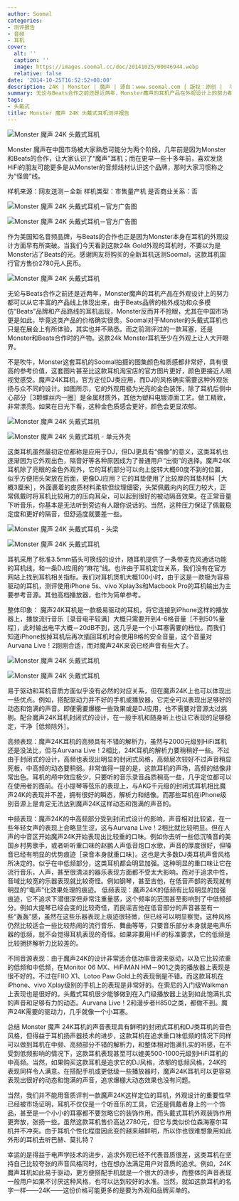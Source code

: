 ```yaml
---
author: Soomal
categories:
- 测评报告
- 音频
- 耳机
cover:
  alt: ''
  caption: ''
  image: https://images.soomal.cc/doc/20141025/00046944.webp
  relative: false
date: '2014-10-25T16:52:52+08:00'
description: 24K | Monster | 魔声 | 源自：www.soomal.com | 版权：原创 |  平均/总评分：09.27/204
summary: 无论与Beats合作之前还是近两年，Monster魔声的耳机产品在外观设计上的努力都可以从它丰富的产品线上体现出来。这款24K命名的耳机，用金色的外观向大家说明了一切。
tags:
- 头戴式
title: Monster 魔声 24K 头戴式耳机测评报告
---
```


![Monster 魔声 24K 头戴式耳机](https://images.soomal.cc/doc/20140927/00046293.webp)



Monster 魔声在中国市场被大家熟悉可能分为两个阶段，几年前是因为Monster和Beats的合作，让大家认识了“魔声”耳机；而在更早一些十多年前，喜欢发烧HiFi的朋友可能更多是从Monster的音频线材认识这个品牌，那时大家习惯称之为“怪兽”线。



样机来源：网友送测－全新
样机类型：市售量产机
是否商业关系：否



![Monster 魔声 24K 头戴式耳机－官方广告图](https://images.soomal.cc/doc/20141025/00046942_01.webp)



![Monster 魔声 24K 头戴式耳机－官方广告图](https://images.soomal.cc/doc/20141025/00046943_01.webp)



作为美国知名音频品牌，与Beats的合作也正是因为Monster本身在耳机的外观设计方面早有所突破。当我们今天看到这款24k Gold外观的耳机时，不要以为是Monster沾了Beats的光。感谢网友将购买的全新耳机送测Soomal，这款耳机国行官方售价2780元人民币。



![Monster 魔声 24K 头戴式耳机](https://images.soomal.cc/doc/20140927/00046296.webp)



无论与Beats合作之前还是近两年，Monster魔声的耳机产品在外观设计上的努力都可以从它丰富的产品线上体现出来，由于Beats品牌的格外成功和众多模仿“Beats”品牌和产品路线的耳机出现，Monster反而并不抢眼，尤其在中国市场更是如此，毕竟这类产品的价格确实很贵。Soomal对于Monster的头戴式耳机也只是在展会上有所体验，其实也并不熟悉。而之前测评过的一款耳塞，还是Monster和Beats合作时的产物。这款24k Monster耳机至少在外观上让人大开眼界。



不是吹牛，Monster这套耳机的Soomal拍摄的图集颜色和质感都非常好，具有很高的参考价值，这套图片甚至比这款耳机淘宝店的官方图片更好，颜色更接近人眼视觉感受。魔声24K耳机，官方定位DJ类应用，而DJ的风格确实需要这种外观张扬与众不同的设计。如图所示，它的外观用极为光亮的金色装饰，除了耳机后侧中心部分［3颗螺丝内一圈］是金属材质外，其他为塑料电镀漆面工艺。做工精致，非常漂亮。如果在日光下看，这种金色质感会更好，颜色会更显浓郁。



![Monster 魔声 24K 头戴式耳机](https://images.soomal.cc/doc/20140927/00046300_01.webp)



![Monster 魔声 24K 头戴式耳机 - 单元外壳](https://images.soomal.cc/doc/20140927/00046301_01.webp)



这类耳机虽然最初定位都称是应用于DJ，但DJ更具有“偶像”的意义，这类耳机也逐渐因为它外观出色，隔音好等各种原因成为了普通用户“出街”的选择。魔声24K耳机除了亮眼的金色外观外，它的耳机部分可以向上旋转大概60度不到的位置，似乎方便把头架放在后面，更像DJ应用？它的耳垫使用了比较厚的耳垫材料［大概3厘米］，外面裹着的皮质材料柔软但纹理细密，头架佩戴向内的压力较大，正常佩戴时将耳机比较用力的压向耳朵，可以起到很好的被动隔音效果。在正常音量下听音乐，你基本是无法听到旁边有人跟你说话的。当然，这种压力保证了佩戴稳定度和更好的隔音，但舒适度就要差一些。



![Monster 魔声 24K 头戴式耳机 - 头梁](https://images.soomal.cc/doc/20140927/00046302_01.webp)



![Monster 魔声 24K 头戴式耳机](https://images.soomal.cc/doc/20140927/00046305_01.webp)



耳机采用了标准3.5mm插头可换线的设计，随耳机提供了一条带麦克风通话功能的耳机线，和一条DJ应用的“麻花”线。也许由于耳机定位关系，我们没有在官方网站上找到耳机相关指标。我们对耳机煲机大概100小时，由于这是一款极为容易驱动的耳机，测评使用iPhone 5s、vivo Xplay3s和Macbook Pro的耳机输出为主要参考音源。其他高档播放器，也作为简单参考。



整体印象：
魔声24K耳机是一款极易驱动的耳机，将它连接到iPhone这样的播放器上，播放流行音乐［录音电平较满］大概只需要开到4-6格音量［不到50%量程］，此时输出电平大概－20dB不到，这几乎是一个小耳塞需要的档位。而我们知道iPhone拔掉耳机后再次插回耳机时会使用8格的安全音量，这个音量对Aurvana Live！2刚刚合适，而对魔声24K来说已经声音有些大了。



![Monster 魔声 24K 头戴式耳机](https://images.soomal.cc/doc/20140927/00046308_01.webp)



![Monster 魔声 24K 头戴式耳机](https://images.soomal.cc/doc/20140927/00046309_01.webp)



易于驱动和耳机音质方面似乎没有必然的对应关系，但在魔声24K上也可以体现出一些优点。例如，搭配驱动力并不好的手机或播放器，它完全可以表现出足够好的动态和饱满的声音。即便需要爆棚一些效果或是DJ应用，也不需要对音源太过挑剔。配合魔声24K耳机封闭式的设计，在一般手机和随身听上也让它表现的足够稳定，干净［低频除外］。



高频表现：魔声24K耳机的高频具有不错的解析力，虽然与2000元级别HiFi耳机还是没法比，但与Aurvana Live！2相比，24K耳机的解析力要稍稍好一些。不过由于封闭式的设计，高频也表现出明显的封闭式风格，高频层次较好不过声音稍显死板，中高频的动态要稍弱。非常值得一提的是，这款耳机的声场，高频的结像非常出色。耳机的颅中效应极少，只要听的音乐录音品质稍高一些，几乎定位都可以在使用者的面前。在小提琴等弦乐的表现上，与AKG千元级的封闭式耳机相比魔声24K的表现并不差，拥有很好的瞬态，解析力和结像。而那些耳机在iPhone级别音源上是肯定无法达到魔声24K这样动态和饱满的声音的。

中频表现：魔声24K的中高频部分受到封闭式设计的影响，声音相对比较紧，在一些年轻女声的表现上会略显生涩，这与Aurvana Live！2相比就比较明显。但在人声的中音区开始魔声24K开始表现出比较重的口味。例如你去听一些低沉嗓音的美国乡村男歌手，或者听听重口味的赵鹏人声低音炮口水歌，声音的厚度很好，但嗓音已经有明显的优势痕迹［录音本身就重口味］。这也是大多数DJ类耳机声音风格所决定的。似乎在中低频部分，这类耳机都会明显加强。这种明显的重口味让它在流行音乐，人声，甚至很清淡的器乐表现方面都不受太大影响。而对于追求中性，音域比较宽的乐器表现就比较奇怪。例如钢琴，甚至吉他，在低音声部的表现就有明显的“电声”化效果处理的痕迹。
低频表现：魔声24K的低频有比较明显的加强痕迹，它不追求下潜很深但非常注重量感，这个频率的范围甚至影响到了中低频部分。例如大提琴已经会变的比较奇怪，而民谣吉他在低音部分的声音甚至有一些“轰轰”感，虽然在这些乐器表现上痕迹很轻微，但已经可以明显察觉。这种风格仍然比较适合一些比较热闹的流行音乐、舞曲等等，只要音乐部分本身就是电声乐器的低频，就不会觉得耳机表现的奇怪。如果非要用HiFi的标准要求，它的低频是比较拥挤解析力比较差的。

不同音源表现：由于魔声24K的设计非常适合低功率音源来驱动，以及它比较浓重的低频和中低频，在Monitor 06 MX、HiFiMAN HM－901之类的播放器上表现是很不好的。不过在FIIO X1、Lotoo Paw Gold上的表现倒是不错。而这款耳机在iPhone、vivo Xplay级别的手机上的表现是非常好的。在索尼的入门级Walkman上表现也是很好的。头戴式耳机很少能够做到在入门级播放器上达到如此饱满扎实的声音和足够有力的动态。Aurvana Live！2和漫步者H850之类，都做不到。魔声24K需要的驱动力，几乎就像一个小耳塞。

总结
Monster 魔声 24K耳机的声音表现具有鲜明的封闭式耳机和DJ类耳机的音色风格，但得益于耳机扬声器技术的进步，这款耳机在追求重口味低频的情况下同样可以做到耳机在中频、高频部分不错的解析力，和整体相对饱满扎实的听感，在不受到低频影响的情况下，这款耳机表现甚至可以媲美500-1000元级别HiFi耳机的中高频。当然，如果购买这款耳机是追求它的DJ风格，浓郁的低频风格，24K的表现同样令人满意。在搭配手机或更低级一些播放器时，魔声24K耳机可以更容易表现出很好的动态和饱满的声音，追求爆棚大动态效果也没有问题。


当然，我们并不能用音质评判一款魔声24K这样定位的耳机，外观设计的重要性早已经被市场证明，耳机不仅仅是一个听音乐的工具，它还是佩戴者身上的一个饰品，甚至是一个小小的耳塞都不要忽略它的装饰作用。而头戴式耳机外观装饰作用更奔放，张扬一些。虽然这款耳机售价高达2780元，但它与类似价位森海塞尔耳机并不冲突。由于耳机个性化程度因此变的越来越鲜明，所以你也很难想象用如此外形的耳机去听巴赫、莫扎特？

幸运的是得益于电声学技术的进步，追求外观已经不代表音质很差，这类耳机在坚持自己比较夸张的声音风格同时，也在想办法满足用户对音质的追求。例如，24K魔声耳机如此易于驱动，更方便搭配手机就是一个很大的进步，而整体的声音表现一般用户如果不讨厌这种风格，也可以达到较好的水准。当然，就如这款耳机的名字一样――24K――这份价格可能更多的是要为外观和品牌买单的。